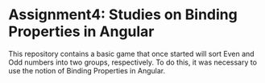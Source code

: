 # Assignment4: Studies on Binding Properties in Angular

This repository contains a basic game that once started will sort Even and Odd numbers into two groups, respectively. To do this, it was necessary to use the notion of Binding Properties in Angular.

